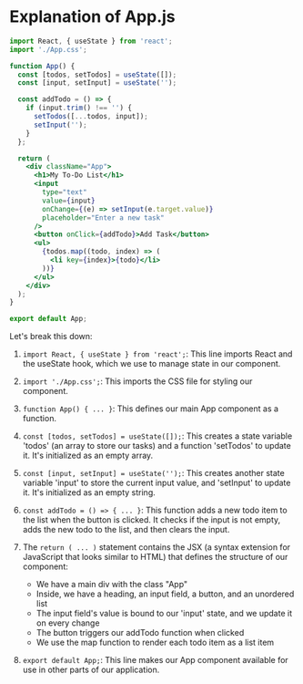 # Explanation of App.js

```jsx
import React, { useState } from 'react';
import './App.css';

function App() {
  const [todos, setTodos] = useState([]);
  const [input, setInput] = useState('');

  const addTodo = () => {
    if (input.trim() !== '') {
      setTodos([...todos, input]);
      setInput('');
    }
  };

  return (
    <div className="App">
      <h1>My To-Do List</h1>
      <input
        type="text"
        value={input}
        onChange={(e) => setInput(e.target.value)}
        placeholder="Enter a new task"
      />
      <button onClick={addTodo}>Add Task</button>
      <ul>
        {todos.map((todo, index) => (
          <li key={index}>{todo}</li>
        ))}
      </ul>
    </div>
  );
}

export default App;
```

Let's break this down:

1. `import React, { useState } from 'react';`: This line imports React and the useState hook, which we use to manage state in our component.

2. `import './App.css';`: This imports the CSS file for styling our component.

3. `function App() { ... }`: This defines our main App component as a function.

4. `const [todos, setTodos] = useState([]);`: This creates a state variable 'todos' (an array to store our tasks) and a function 'setTodos' to update it. It's initialized as an empty array.

5. `const [input, setInput] = useState('');`: This creates another state variable 'input' to store the current input value, and 'setInput' to update it. It's initialized as an empty string.

6. `const addTodo = () => { ... }`: This function adds a new todo item to the list when the button is clicked. It checks if the input is not empty, adds the new todo to the list, and then clears the input.

7. The `return ( ... )` statement contains the JSX (a syntax extension for JavaScript that looks similar to HTML) that defines the structure of our component:
   - We have a main div with the class "App"
   - Inside, we have a heading, an input field, a button, and an unordered list
   - The input field's value is bound to our 'input' state, and we update it on every change
   - The button triggers our addTodo function when clicked
   - We use the map function to render each todo item as a list item

8. `export default App;`: This line makes our App component available for use in other parts of our application.
